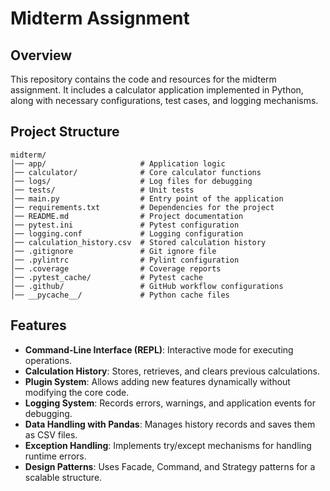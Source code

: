# Midterm Assignment

## Overview
This repository contains the code and resources for the midterm assignment. It includes a calculator application implemented in Python, along with necessary configurations, test cases, and logging mechanisms.

## Project Structure
```
midterm/
│── app/                     # Application logic
│── calculator/              # Core calculator functions
│── logs/                    # Log files for debugging
│── tests/                   # Unit tests
│── main.py                  # Entry point of the application
│── requirements.txt         # Dependencies for the project
│── README.md                # Project documentation
│── pytest.ini               # Pytest configuration
│── logging.conf             # Logging configuration
│── calculation_history.csv  # Stored calculation history
│── .gitignore               # Git ignore file
│── .pylintrc                # Pylint configuration
│── .coverage                # Coverage reports
│── .pytest_cache/           # Pytest cache
│── .github/                 # GitHub workflow configurations
│── __pycache__/             # Python cache files
```


## Features
- **Command-Line Interface (REPL)**: Interactive mode for executing operations.
- **Calculation History**: Stores, retrieves, and clears previous calculations.
- **Plugin System**: Allows adding new features dynamically without modifying the core code.
- **Logging System**: Records errors, warnings, and application events for debugging.
- **Data Handling with Pandas**: Manages history records and saves them as CSV files.
- **Exception Handling**: Implements try/except mechanisms for handling runtime errors.
- **Design Patterns**: Uses Facade, Command, and Strategy patterns for a scalable structure.
